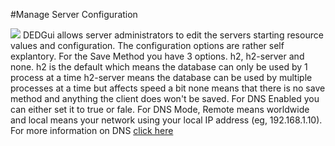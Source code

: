 #Manage Server Configuration


![](http://i.imgur.com/UDPur6R.png)
DEDGui allows server administrators to edit the servers starting resource values and configuration.
The configuration options are rather self explantory.
For the Save Method you have 3 options. h2, h2-server and none. 
  h2 is the default which means the database can only be used by 1 process at a time
  h2-server means the database can be used by multiple processes at a time but affects speed a bit
  none means that there is no save method and anything the client does won't be saved.
For DNS Enabled you can either set it to true or fale. For DNS Mode, Remote means worldwide and local means your network using your local IP address (eg, 192.168.1.10).
For more information on DNS [click here](DNS.MD)
